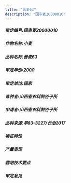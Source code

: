 ```yaml
---
title: "晋麦63"
description: "国审麦20000010"
---
```

##### 审定编号:国审麦20000010

##### 作物名称:小麦

##### 品种名称:晋麦63

##### 审定年份:2000

##### 审定单位:国家

##### 育种者:山西省农科院谷子所

##### 申请者:山西省农科院谷子所

##### 品种来源:旱83-3227/长治2017

##### 特征特性


##### 产量表现


##### 栽培技术要点


##### 审定意见

